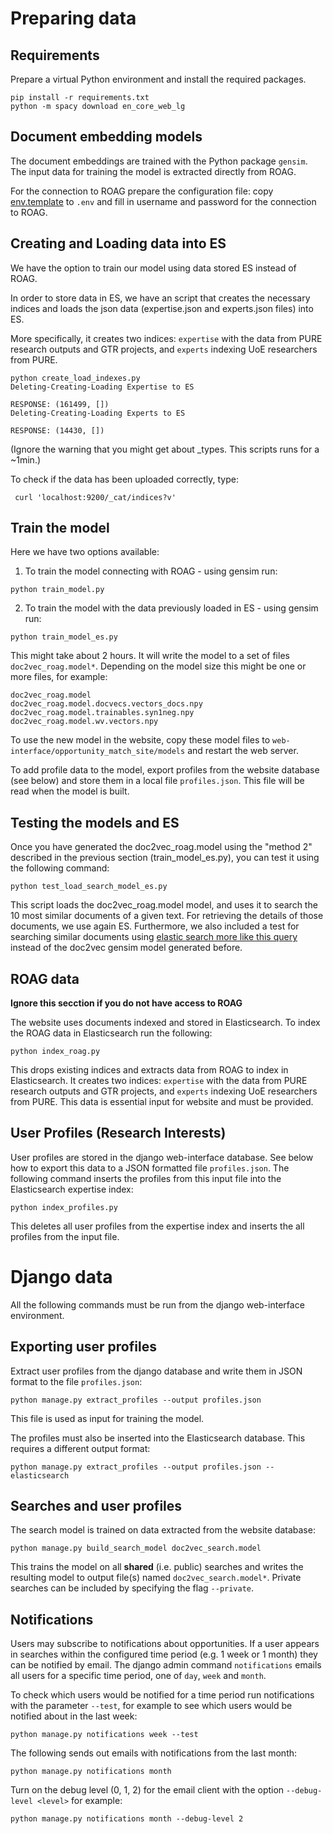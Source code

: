 # Preparing data

## Requirements

Prepare a virtual Python environment and install the required packages.
```
pip install -r requirements.txt
python -m spacy download en_core_web_lg
```

## Document embedding models

The document embeddings are trained with the Python package `gensim`.
The input data for training the model is extracted directly from ROAG.

For the connection to ROAG prepare the configuration file:
copy [env.template](production/env.template) to `.env` 
and fill in username and password for the connection to ROAG.

## Creating and Loading data into ES

We have the option to train our model using data stored ES instead of ROAG.

In order to store data in ES, we have an script that creates the 
necessary indices and loads the json data (expertise.json and experts.json files) into ES. 

More specifically, it creates two indices: `expertise` with the data from PURE research outputs and
GTR projects, and `experts` indexing UoE researchers from PURE.

```
python create_load_indexes.py 
Deleting-Creating-Loading Expertise to ES

RESPONSE: (161499, [])
Deleting-Creating-Loading Experts to ES

RESPONSE: (14430, [])

```
(Ignore the warning that you might get about _types. This scripts runs for a ~1min.)

To check if the data has been uploaded correctly, type:

```
 curl 'localhost:9200/_cat/indices?v'
```


## Train the model

Here we have two options available:

1) To train the model connecting with ROAG - using gensim run:
  ```
  python train_model.py
  ```

2) To train the model with the data previously loaded in ES - using gensim run:
  ```
  python train_model_es.py
  ```

This might take about 2 hours.
It will write the model to a set of files `doc2vec_roag.model*`.
Depending on the model size this might be one or more files, for example:
```
doc2vec_roag.model
doc2vec_roag.model.docvecs.vectors_docs.npy
doc2vec_roag.model.trainables.syn1neg.npy
doc2vec_roag.model.wv.vectors.npy
```

To use the new model in the website, copy these model files to
`web-interface/opportunity_match_site/models` and restart the web server.

To add profile data to the model, export profiles from the website database
(see below) and store them in a local file `profiles.json`. 
This file will be read when the model is built.

## Testing the models and ES

Once you have generated the doc2vec_roag.model using the "method 2" described in the
previous section (train_model_es.py), you can test it using the following command:

```
python test_load_search_model_es.py

```

This script loads the doc2vec_roag.model model, and uses it to search the 10 most
similar documents of a given text. For retrieving the details of those documents, we
use again ES. Furthermore, we also included a test for searching similar documents using
[elastic search more like this query](https://www.elastic.co/guide/en/elasticsearch/reference/current/query-dsl-mlt-query.html) instead of the doc2vec gensim model generated before.

## ROAG data

**Ignore this secction if you do not have access to ROAG**

The website uses documents indexed and stored in Elasticsearch.
To index the ROAG data in Elasticsearch run the following:
```
python index_roag.py
```
This drops existing indices and extracts data from ROAG to index in Elasticsearch.
It creates two indices: `expertise` with the data from PURE research outputs and
GTR projects, and `experts` indexing UoE researchers from PURE.
This data is essential input for website and must be provided.

## User Profiles (Research Interests)

User profiles are stored in the django web-interface database. 
See below how to export this data to a JSON formatted file `profiles.json`.
The following command inserts the profiles from this input file into the 
Elasticsearch expertise index:
```
python index_profiles.py
```
This deletes all user profiles from the expertise index and inserts the all
profiles from the input file.

# Django data

All the following commands must be run from the django web-interface 
environment.

## Exporting user profiles

Extract user profiles from the django database and write them in JSON format 
to the file `profiles.json`:
```
python manage.py extract_profiles --output profiles.json
```
This file is used as input for training the model.

The profiles must also be inserted into the Elasticsearch database.
This requires a different output format:
```
python manage.py extract_profiles --output profiles.json --elasticsearch
```

## Searches and user profiles

The search model is trained on data extracted from the website database:
```
python manage.py build_search_model doc2vec_search.model
```
This trains the model on all **shared** (i.e. public) searches and writes
the resulting model to output file(s) named `doc2vec_search.model*`.
Private searches can be included by specifying the flag `--private`.

## Notifications

Users may subscribe to notifications about opportunities.
If a user appears in searches within the configured time period 
(e.g. 1 week or 1 month) they can be notified by email.
The django admin command `notifications` emails all users for a specific 
time period, one of `day`, `week` and `month`.

To check which users would be notified for a time period run notifications 
with the parameter `--test`, for example to see which users would be notified
about in the last week:

```
python manage.py notifications week --test
```

The following sends out emails with notifications from the last month:
```
python manage.py notifications month
```

Turn on the debug level (0, 1, 2) for the email client with the option
`--debug-level <level>` for example:
```
python manage.py notifications month --debug-level 2
```
